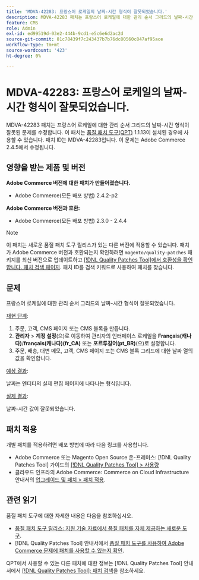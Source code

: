 ```yaml
---
title: 'MDVA-42283: 프랑스어 로케일의 날짜-시간 형식이 잘못되었습니다.'
description: MDVA-42283 패치는 프랑스어 로케일에 대한 관리 순서 그리드의 날짜-시간 형식이 잘못된 문제를 수정합니다. 이 패치는 [Quality Patches Tool (QPT)](https://experienceleague.adobe.com/ko/docs/commerce-knowledge-base/kb/announcements/commerce-announcements/magento-quality-patches-released-new-tool-to-self-serve-quality-patches) 1.1.13이 설치된 경우 사용할 수 있습니다. 패치 ID는 MDVA-42283입니다. 이 문제는 Adobe Commerce 2.4.5에서 수정됩니다.
feature: CMS
role: Admin
exl-id: ed99519d-03e2-444b-9cd1-e5c6e6d2ac2d
source-git-commit: 81c78439f7c243437b7b76dc80560c847af95ace
workflow-type: tm+mt
source-wordcount: '423'
ht-degree: 0%

---
```


# MDVA-42283: 프랑스어 로케일의 날짜-시간 형식이 잘못되었습니다.

MDVA-42283 패치는 프랑스어 로케일에 대한 관리 순서 그리드의 날짜-시간 형식이 잘못된 문제를 수정합니다. 이 패치는 [품질 패치 도구(QPT)](https://experienceleague.adobe.com/ko/docs/commerce-knowledge-base/kb/announcements/commerce-announcements/magento-quality-patches-released-new-tool-to-self-serve-quality-patches) 1.1.13이 설치된 경우에 사용할 수 있습니다. 패치 ID는 MDVA-42283입니다. 이 문제는 Adobe Commerce 2.4.5에서 수정됩니다.

## 영향을 받는 제품 및 버전

**Adobe Commerce 버전에 대한 패치가 만들어졌습니다.**

* Adobe Commerce(모든 배포 방법) 2.4.2-p2

**Adobe Commerce 버전과 호환:**

* Adobe Commerce(모든 배포 방법) 2.3.0 - 2.4.4

>[!NOTE]
>
>이 패치는 새로운 품질 패치 도구 릴리스가 있는 다른 버전에 적용할 수 있습니다. 패치가 Adobe Commerce 버전과 호환되는지 확인하려면 `magento/quality-patches` 패키지를 최신 버전으로 업데이트하고 [[!DNL Quality Patches Tool]에서 호환성을 확인합니다. 패치 검색 페이지](https://experienceleague.adobe.com/ko/docs/commerce-knowledge-base/kb/announcements/commerce-announcements/magento-quality-patches-released-new-tool-to-self-serve-quality-patches). 패치 ID를 검색 키워드로 사용하여 패치를 찾습니다.

## 문제

프랑스어 로케일에 대한 관리 순서 그리드의 날짜-시간 형식이 잘못되었습니다.

<u>재현 단계</u>:

1. 주문, 고객, CMS 페이지 또는 CMS 블록을 만듭니다.
1. **관리자** > **계정 설정**(으)로 이동하여 관리자의 인터페이스 로케일을 **Français(캐나다)**/**français(캐나다)(fr_CA)** 또는 **포르투갈어(pt_BR)**(으)로 설정합니다.
1. 주문, 배송, 대변 메모, 고객, CMS 페이지 또는 CMS 블록 그리드에 대한 날짜 열의 값을 확인합니다.

<u>예상 결과</u>:

날짜는 엔티티의 실제 편집 페이지에 나타나는 형식입니다.

<u>실제 결과</u>:

날짜-시간 값이 잘못되었습니다.

## 패치 적용

개별 패치를 적용하려면 배포 방법에 따라 다음 링크를 사용합니다.

* Adobe Commerce 또는 Magento Open Source 온-프레미스: [!DNL Quality Patches Tool] 가이드의 [[!DNL Quality Patches Tool] > 사용량](/help/tools/quality-patches-tool/usage.md)
* 클라우드 인프라의 Adobe Commerce: Commerce on Cloud Infrastructure 안내서의 [업그레이드 및 패치 > 패치 적용](https://experienceleague.adobe.com/docs/commerce-cloud-service/user-guide/develop/upgrade/apply-patches.html?lang=ko).

## 관련 읽기

품질 패치 도구에 대한 자세한 내용은 다음을 참조하십시오.

* [품질 패치 도구 릴리스: 지원 기술 자료에서 품질 패치를 자체 제공하는 새로운 도구](https://experienceleague.adobe.com/ko/docs/commerce-knowledge-base/kb/announcements/commerce-announcements/magento-quality-patches-released-new-tool-to-self-serve-quality-patches).
* [!DNL Quality Patches Tool] 안내서에서 [품질 패치 도구를 사용하여 Adobe Commerce 문제에 패치를 사용할 수 있는지 확인](/help/tools/quality-patches-tool/patches-available-in-qpt/check-patch-for-magento-issue-with-magento-quality-patches.md).

QPT에서 사용할 수 있는 다른 패치에 대한 정보는 [!DNL Quality Patches Tool] 안내서에서 [[!DNL Quality Patches Tool]: 패치 검색](https://experienceleague.adobe.com/tools/commerce-quality-patches/index.html?lang=ko)을 참조하세요.
